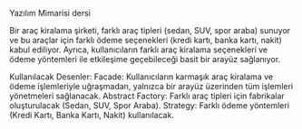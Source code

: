 Yazılım Mimarisi dersi

Bir araç kiralama şirketi, farklı araç tipleri (sedan, SUV, spor araba) sunuyor ve bu araçlar için farklı ödeme seçenekleri (kredi kartı, banka kartı, nakit) kabul ediliyor. Ayrıca, kullanıcıların farklı araç kiralama seçenekleri ve ödeme yöntemleri ile etkileşime geçebileceği basit bir arayüz sağlanıyor.

Kullanılacak Desenler:
Facade: Kullanıcıların karmaşık araç kiralama ve ödeme işlemleriyle uğraşmadan, yalnızca bir arayüz üzerinden tüm işlemleri yönetmeleri sağlanacak.
Abstract Factory: Farklı araç tipleri için fabrikalar oluşturulacak (Sedan, SUV, Spor Araba).
Strategy: Farklı ödeme yöntemleri (Kredi Kartı, Banka Kartı, Nakit) kullanılacak.
